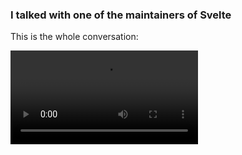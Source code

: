 ### I talked with one of the maintainers of Svelte

This is the whole conversation:

<video controls>
  <source src="/md/3.mp4" type="video/mp4">
	<track kind="captions" label="A full conversation of me talking with one of the maintainers of Svelte on Discord">
</video>
